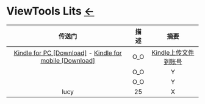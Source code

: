 # ViewTools Lits  [←](index.md)

| 传送门 | 描述 | 摘要 |
|:---:|:---:|:---:|
| [Kindle for PC [Download]](https://www.amazon.com/Amazon-Digital-Services-LLC-Download/dp/B00UB76290) - [Kindle for mobile [Download]](https://www.amazon.com/b?ie=UTF8&node=16571048011) | O_O | [Kindle上传文件到账号](https://www.amazon.com/gp/sendtokindle) |
| []() | O_O | Y |
| []() | O_O | Y |
| lucy | 25 | X |
